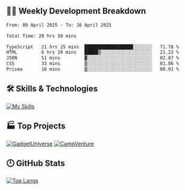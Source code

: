 

## 🧑‍💻 Weekly Development Breakdown

<!--START_SECTION:waka-->

```txt
From: 09 April 2025 - To: 16 April 2025

Total Time: 29 hrs 50 mins

TypeScript   21 hrs 25 mins  ██████████████████░░░░░░░   71.78 %
HTML         6 hrs 20 mins   █████▒░░░░░░░░░░░░░░░░░░░   21.22 %
JSON         51 mins         ▓░░░░░░░░░░░░░░░░░░░░░░░░   02.87 %
CSS          33 mins         ▒░░░░░░░░░░░░░░░░░░░░░░░░   01.86 %
Prisma       16 mins         ▒░░░░░░░░░░░░░░░░░░░░░░░░   00.91 %
```

<!--END_SECTION:waka-->

## 🛠️ Skills & Technologies

[![My Skills](https://skillicons.dev/icons?i=angular,react,docker,mongodb,nodejs,express,github,bootstrap&perline=8)](https://skillicons.dev)

## 🏭 Top Projects

[![GadgetUniverse](https://github-readme-stats.vercel.app/api/pin/?username=aimxnaim&repo=GadgetUniverse&theme=dark)](https://github.com/aimxnaim/GadgetUniverse)
[![CampVenture](https://github-readme-stats.vercel.app/api/pin/?username=aimxnaim&repo=CampVenture&theme=dark)](https://github.com/aimxnaim/CampVenture)

## 🕛 GitHub Stats
 
[![Top Langs](https://github-readme-stats.vercel.app/api/top-langs/?username=aimxnaim&layout=compact&theme=dark)](https://github.com/anuraghazra/github-readme-stats)



